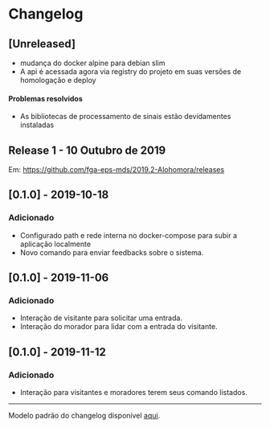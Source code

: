 # Changelog

## [Unreleased]
+ mudança do docker alpine para debian slim
+ A api é acessada agora via registry do projeto em suas versões de homologação e deploy

#### Problemas resolvidos
+ As bibliotecas de processamento de sinais estão devidamentes instaladas

## Release 1 - 10 Outubro de 2019

Em: https://github.com/fga-eps-mds/2019.2-Alohomora/releases

## [0.1.0] - 2019-10-18
### Adicionado
*  Configurado path e rede interna no docker-compose para subir a aplicação localmente
*  Novo comando para enviar feedbacks sobre o sistema.

## [0.1.0] - 2019-11-06
### Adicionado
*  Interação de visitante para solicitar uma entrada.
*  Interação do morador para lidar com a entrada do visitante.

## [0.1.0] - 2019-11-12
### Adicionado
* Interação para visitantes e moradores terem seus comando listados.

 ---
 Modelo padrão do changelog disponível [aqui](https://keepachangelog.com/en/0.3.0/).

